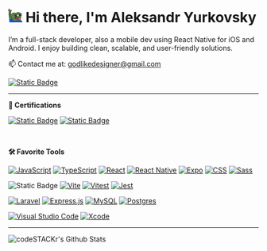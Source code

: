 # <img src="https://github.com/godlikeAlex/godlikeAlex/blob/master/pepe-hi.gif?raw=true" width="28px" /> Hi there, I'm Aleksandr Yurkovsky 
I’m a full-stack developer, also a mobile dev using React Native for iOS and Android. I enjoy building clean, scalable, and user-friendly solutions.

📫 Contact me at: [godlikedesigner@gmail.com](mailto:godlikedesigner@gmail.com)  

[![Static Badge](https://img.shields.io/badge/Telegram-%2326A5E4?style=for-the-badge&logo=telegram&logoColor=white&link=https%3A%2F%2Ft.me%2F%40yurkovskyy)](https://t.me/yurkovskyy)

---

**📜 Certifications**

[![Static Badge](https://img.shields.io/badge/React%20Certificate-RS_School-yellow?style=for-the-badge&logo=react)](https://app.rs.school/certificate/clzb5ald)
[![Static Badge](https://img.shields.io/badge/Javascript-RS_School-black?style=for-the-badge&logo=javascript)](https://app.rs.school/certificate/jcwng8i2)

<br />

**🛠️ Favorite Tools**

[![JavaScript](https://img.shields.io/badge/JavaScript-F7DF1E?logo=javascript&logoColor=000&style=for-the-badge)](#)
[![TypeScript](https://img.shields.io/badge/TypeScript-3178C6?logo=typescript&logoColor=fff&style=for-the-badge)](#)
[![React](https://img.shields.io/badge/React-%2320232a.svg?logo=react&logoColor=%2361DAFB&style=for-the-badge)](#)
[![React Native](https://img.shields.io/badge/React_Native-%2320232a.svg?logo=react&logoColor=%2361DAFB&style=for-the-badge)](#)
[![Expo](https://img.shields.io/badge/Expo-000020?logo=expo&logoColor=fff&style=for-the-badge)](#)
[![CSS](https://img.shields.io/badge/CSS-639?logo=css&logoColor=fff&style=for-the-badge)](#)
[![Sass](https://img.shields.io/badge/Sass-C69?logo=sass&logoColor=fff&style=for-the-badge)](#)

![Static Badge](https://img.shields.io/badge/Webpack-%231F72B4?logo=webpack&logoColor=white&style=for-the-badge)
[![Vite](https://img.shields.io/badge/Vite-646CFF?logo=vite&logoColor=fff&style=for-the-badge)](#)
[![Vitest](https://img.shields.io/badge/Vitest-6E9F18?logo=vitest&logoColor=fff&style=for-the-badge)](#)
[![Jest](https://img.shields.io/badge/Jest-C21325?logo=jest&logoColor=fff&style=for-the-badge)](#)


[![Laravel](https://img.shields.io/badge/Laravel-%23FF2D20.svg?logo=laravel&logoColor=white&style=for-the-badge)](#)
[![Express.js](https://img.shields.io/badge/Express.js-%23404d59.svg?logo=express&logoColor=%2361DAFB&style=for-the-badge)](#)
[![MySQL](https://img.shields.io/badge/MySQL-4479A1?logo=mysql&logoColor=fff&style=for-the-badge)](#)
[![Postgres](https://img.shields.io/badge/Postgres-%23316192.svg?logo=postgresql&logoColor=white&style=for-the-badge)](#)

[![Visual Studio Code](https://custom-icon-badges.demolab.com/badge/Visual%20Studio%20Code-0078d7.svg?logo=vsc&logoColor=white&style=for-the-badge)](#)
[![Xcode](https://img.shields.io/badge/Xcode-007ACC?logo=Xcode&logoColor=white&style=for-the-badge)](#)

---

<img align="left" alt="codeSTACKr's Github Stats" src="https://github-readme-stats.vercel.app/api?username=godlikeAlex&show_icons=true&hide_border=true" />


